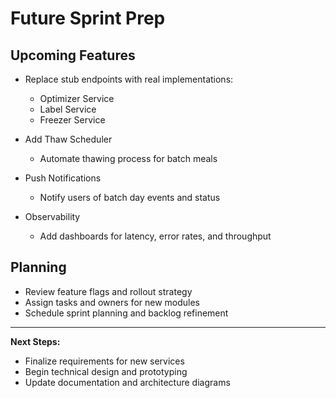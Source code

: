 # Future Sprint Prep

## Upcoming Features

- Replace stub endpoints with real implementations:

  - Optimizer Service
  - Label Service
  - Freezer Service

- Add Thaw Scheduler

  - Automate thawing process for batch meals

- Push Notifications

  - Notify users of batch day events and status

- Observability
  - Add dashboards for latency, error rates, and throughput

## Planning

- Review feature flags and rollout strategy
- Assign tasks and owners for new modules
- Schedule sprint planning and backlog refinement

---

**Next Steps:**

- Finalize requirements for new services
- Begin technical design and prototyping
- Update documentation and architecture diagrams
